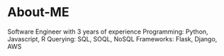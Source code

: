 # About-ME

Software Engineer with 3 years of experience
Programming: Python, Javascript, R
Querying: SQL, SOQL, NoSQL
Frameworks: Flask, Django, AWS
